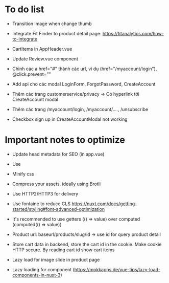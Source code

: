 # To do list

- Transition image when change thumb

- Integrate Fit Finder to product detail page: https://fitanalytics.com/how-to-integrate

- CartItems in AppHeader.vue

- Update Review.vue component

- Chỉnh các a href="#" thành các url, ví dụ (href="/myaccount/login"), @click.prevent=""

- Add api cho các modal LoginForm, ForgotPassword, CreateAccount

- Thêm các trang customerservice/privacy -> Có hyperlink tới CreateAccount modal

- Thêm các trang /myaccount/login, /myaccount/...., /unsubscribe

- Checkbox sign up in CreateAccountModal not working

# Important notes to optimize

- Update head metadata for SEO (in app.vue)

- Use <NuxtLink>

- Minify css

- Compress your assets, ideally using Brotli

- Use HTTP2/HTTP3 for delivery

- Use fontaine to reduce CLS https://nuxt.com/docs/getting-started/styling#font-advanced-optimization

- It's recommended to use getters (() => value) over computed (computed(() => value)) 

- Product url: baseurl/products/slug/id -> use id for query product detail

- Store cart data in backend, store the cart id in the cookie. Make cookie HTTP secure. By reading cart id show cart items

- Lazy load for image slide in product page

- Lazy loading for component (https://mokkapps.de/vue-tips/lazy-load-components-in-nuxt-3)
